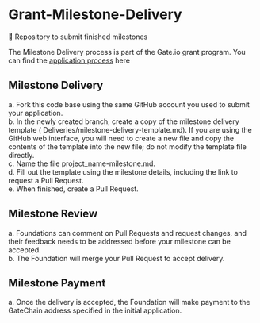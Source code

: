 # Grant-Milestone-Delivery  
📢 Repository to submit finished milestones

The Milestone Delivery process is part of the Gate.io grant program. You can find the [application process](https://github.com/GateChain-Foundation/Grants-Program) here

## Milestone Delivery
a.  Fork this code base using the same GitHub account you used to submit your application.   
b.  In the newly created branch, create a copy of the milestone delivery template ( Deliveries/milestone-delivery-template.md). If you are using the GitHub web interface, you will need to create a new file and copy the contents of the template into the new file; do not modify the template file directly.    
c.  Name the file project_name-milestone.md.  
d.  Fill out the template using the milestone details, including the link to request a Pull Request.   
e.  When finished, create a Pull Request.  

## Milestone Review
a.  Foundations can comment on Pull Requests and request changes, and their feedback needs   to be addressed before your milestone can be accepted.  
b.  The Foundation will merge your Pull Request to accept delivery.

## Milestone Payment
a.  Once the delivery is accepted, the Foundation will make payment to the GateChain address specified in the initial application.
